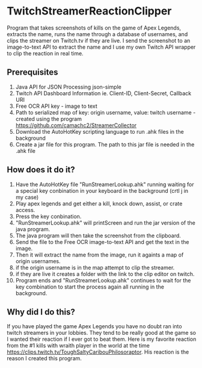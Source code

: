 # TwitchStreamerReactionClipper
 Program that takes screenshots of kills on the game of Apex Legends, extracts the name, runs the name through a database of usernames, and clips the streamer on Twitch.tv if they are live. I send the screenshot to an image-to-text API to extract the name and I use my own Twitch API wrapper to clip the reaction in real time.

## Prerequisites
1. Java API for JSON Processing json-simple
2. Twitch API Dashboard Information ie. Client-ID, Client-Secret, Callback URI
3. Free OCR API key - image to text
4. Path to serialized map of key: origin username, value: twitch username
 -created using the program https://github.com/camachc2/StreamerCollector
5. Download the AutoHotKey scripting language to run .ahk files in the background
6. Create a jar file for this program. The path to this jar file is needed in the .ahk file

## How does it do it?

1. Have the AutoHotKey file "RunStreamerLookup.ahk" running waiting for a special key conbination in your keyboard  in the background (crtl j in my case)
2. Play apex legends and get either a kill, knock down, assist, or crate access.
3. Press the key conbination.
4. "RunStreamerLookup.ahk" will printScreen and run the jar version of the java program.
5. The java program will then take the screenshot from the clipboard.
6. Send the file to the Free OCR image-to-text API and get the text in the image.
7. Then it will extract the name from the image, run it againts a map of origin usernames.
8. if the origin username is in the map attempt to clip the streamer.
9. if they are live it creates a folder with the link to the clip editor on twitch.
10. Program ends and "RunStreamerLookup.ahk" continues to wait for the key combination to start the process again all running in the background.

## Why did I do this?
If you have played the game Apex Legends you have no doubt ran into twitch streamers in your lobbies. They tend to be really good at the game so I wanted their reaction if I ever got to beat them. Here is my favorite reaction from the #1 kills with wraith player in the world at the time https://clips.twitch.tv/ToughSaltyCaribouPhilosoraptor. His reaction is the reason I created this program.
